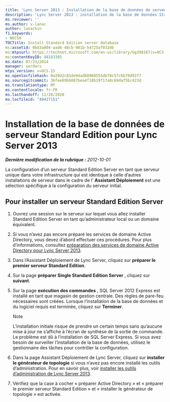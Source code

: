 ```yaml
---
title: 'Lync Server 2013 : Installation de la base de données de serveur Standard Edition'
description: 'Lync Server 2013 : installation de la base de données Standard Edition Server.'
ms.reviewer: ''
ms.author: v-lanac
author: lanachin
f1.keywords:
- NOCSH
TOCTitle: Install Standard Edition server database
ms:assetid: 0bd3a804-aad6-48cb-981b-54725af032db
ms:mtpsurl: https://technet.microsoft.com/en-us/library/Gg398167(v=OCS.15)
ms:contentKeyID: 48183385
ms.date: 07/23/2014
manager: serdars
mtps_version: v=OCS.15
ms.openlocfilehash: 0a20d2c01de94ad88960555db78c57c6b79d92f7
ms.sourcegitcommit: 36fee89bb887bea4f18b19f17a8c69daf5bc423d
ms.translationtype: MT
ms.contentlocale: fr-FR
ms.lasthandoff: 11/26/2020
ms.locfileid: "49427151"
---
```

# <a name="install-standard-edition-server-database-for-lync-server-2013"></a>Installation de la base de données de serveur Standard Edition pour Lync Server 2013

<div data-xmlns="http://www.w3.org/1999/xhtml">

<div class="topic" data-xmlns="http://www.w3.org/1999/xhtml" data-msxsl="urn:schemas-microsoft-com:xslt" data-cs="https://msdn.microsoft.com/">

<div data-asp="https://msdn2.microsoft.com/asp">



</div>

<div id="mainSection">

<div id="mainBody">

<span> </span>

_**Dernière modification de la rubrique :** 2012-10-01_

La configuration d’un serveur Standard Edition Server en tant que serveur unique dans votre infrastructure qui est identique à celle d’autres installations de serveur dans le cadre de l' **Assistant Déploiement** est une sélection spécifique à la configuration du serveur initial.

<div>

## <a name="to-install-a-standard-edition-server"></a>Pour installer un serveur Standard Edition Server

1.  Ouvrez une session sur le serveur sur lequel vous allez installer Standard Edition Server en tant qu’administrateur local ou un domaine équivalent.

2.  Si vous n’avez pas encore préparé les services de domaine Active Directory, vous devez d’abord effectuer ces procédures. Pour plus d’informations, consultez [préparation des services de domaine Active Directory pour Lync Server 2013](lync-server-2013-preparing-active-directory-domain-services.md).

3.  Dans l’Assistant Déploiement de Lync Server, cliquez sur **préparer le premier serveur Standard Edition**.

4.  Sur la page **préparer Single Standard Edition Server** , cliquez sur **suivant**.

5.  Sur la page **exécution des commandes** , SQL Server 2012 Express est installé en tant que magasin de gestion centrale. Des règles de pare-feu nécessaires sont créées. Lorsque l’installation de la base de données et du logiciel requis est terminée, cliquez sur **Terminer**.
    
    <div>
    

    > [!NOTE]  
    > L’installation initiale risque de prendre un certain temps sans qu’aucune mise à jour ne s’affiche à l’écran de synthèse de la sortie de commande. Le problème est dû à l’installation de SQL Server Express. Si vous avez besoin de surveiller l’installation de la base de données, utilisez le gestionnaire des tâches pour contrôler la configuration.

    
    </div>

6.  Dans la page Assistant Déploiement de Lync Server, cliquez sur **installer le générateur de topologie** si vous n’avez pas encore installé les outils d’administration. Pour en savoir plus, voir [installer les outils d’administration de Lync Server 2013](lync-server-2013-install-lync-server-administrative-tools.md).

7.  Vérifiez que la case à cocher « préparer Active Directory » et « préparer le premier serveur Standard Edition » et « installer le générateur de topologie » est activée.

</div>

</div>

<span> </span>

</div>

</div>

</div>

